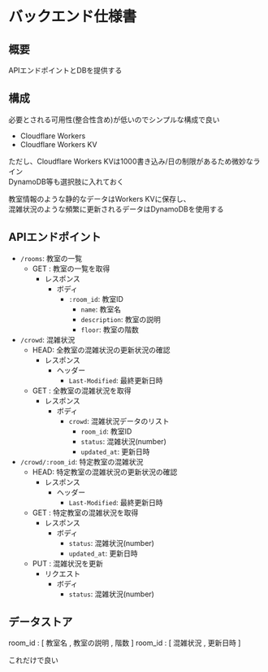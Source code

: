 # バックエンド仕様書

## 概要

APIエンドポイントとDBを提供する

## 構成

必要とされる可用性(整合性含め)が低いのでシンプルな構成で良い

- Cloudflare Workers
- Cloudflare Workers KV

ただし、Cloudflare Workers KVは1000書き込み/日の制限があるため微妙なライン  
DynamoDB等も選択肢に入れておく

教室情報のような静的なデータはWorkers KVに保存し、  
混雑状況のような頻繁に更新されるデータはDynamoDBを使用する

## APIエンドポイント

- `/rooms`: 教室の一覧
  - GET : 教室の一覧を取得
    - レスポンス
      - ボディ
        - `:room_id`: 教室ID
          - `name`: 教室名
          - `description`: 教室の説明
          - `floor`: 教室の階数
- `/crowd`: 混雑状況
  - HEAD: 全教室の混雑状況の更新状況の確認
    - レスポンス
      - ヘッダー
        - `Last-Modified`: 最終更新日時
  - GET : 全教室の混雑状況を取得
    - レスポンス
      - ボディ
        - `crowd`: 混雑状況データのリスト
          - `room_id`: 教室ID
          - `status`: 混雑状況(number)
          - `updated_at`: 更新日時
- `/crowd/:room_id`: 特定教室の混雑状況
  - HEAD: 特定教室の混雑状況の更新状況の確認
    - レスポンス
      - ヘッダー
        - `Last-Modified`: 最終更新日時
  - GET : 特定教室の混雑状況を取得
    - レスポンス
      - ボディ
        - `status`: 混雑状況(number)
        - `updated_at`: 更新日時
  - PUT : 混雑状況を更新
    - リクエスト
      - ボディ
        - `status`: 混雑状況(number)

## データストア

room_id : [ 教室名 , 教室の説明 , 階数 ]
room_id : [ 混雑状況 , 更新日時 ]

これだけで良い
